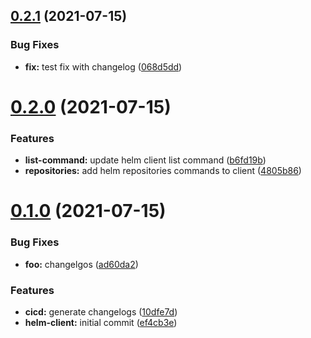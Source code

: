 ## [0.2.1](https://github.com/tiagomichaelsousa/helm-php/compare/v0.2.0...v0.2.1) (2021-07-15)


### Bug Fixes

* **fix:** test fix with changelog ([068d5dd](https://github.com/tiagomichaelsousa/helm-php/commit/068d5dde2ad7f8f25d181464d2cec5929f0a0562))



# [0.2.0](https://github.com/tiagomichaelsousa/helm-php/compare/v0.1.0...v0.2.0) (2021-07-15)


### Features

* **list-command:** update helm client list command ([b6fd19b](https://github.com/tiagomichaelsousa/helm-php/commit/b6fd19b3dd2da156aec6f6d65048f7964c9b0214))
* **repositories:** add helm repositories commands to client ([4805b86](https://github.com/tiagomichaelsousa/helm-php/commit/4805b86a8c1548742204d441c6174863ff145ec0))



# [0.1.0](https://github.com/tiagomichaelsousa/helm-php/compare/ef4cb3e500315887e6255fb43f91d7687909cf0a...v0.1.0) (2021-07-15)


### Bug Fixes

* **foo:** changelgos ([ad60da2](https://github.com/tiagomichaelsousa/helm-php/commit/ad60da2a6e3a34873565536a6b35410b027d54f2))


### Features

* **cicd:** generate changelogs ([10dfe7d](https://github.com/tiagomichaelsousa/helm-php/commit/10dfe7d7cbf00e303953aafdaaee5203a3c2034b))
* **helm-client:** initial commit ([ef4cb3e](https://github.com/tiagomichaelsousa/helm-php/commit/ef4cb3e500315887e6255fb43f91d7687909cf0a))




